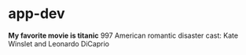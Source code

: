 # app-dev
**My favorite movie is titanic**
997 American romantic disaster
cast:  Kate Winslet and Leonardo DiCaprio

